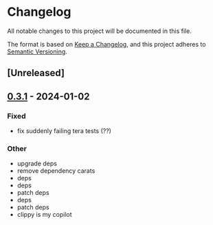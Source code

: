 # Changelog
All notable changes to this project will be documented in this file.

The format is based on [Keep a Changelog](https://keepachangelog.com/en/1.0.0/),
and this project adheres to [Semantic Versioning](https://semver.org/spec/v2.0.0.html).

## [Unreleased]

## [0.3.1](https://github.com/trillium-rs/trillium/compare/trillium-tera-v0.3.0...trillium-tera-v0.3.1) - 2024-01-02

### Fixed
- fix suddenly failing tera tests (??)

### Other
- upgrade deps
- remove dependency carats
- deps
- deps
- patch deps
- deps
- patch deps
- clippy is my copilot
